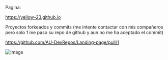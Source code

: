 Pagina:

https://yellow-23.github.io

Proyectos forkeados y commits (me intente contactar con mis compañeros pero solo 1 me paso su repo de github y aun no me ha aceptado el commit)

https://github.com/AU-DevRepos/Landing-page/pull/1

![image](https://github.com/user-attachments/assets/69c48ccf-1d95-426b-b37f-5f791f1f1231)
